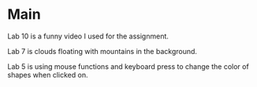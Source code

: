 # Main

Lab 10 is a funny video I used for the assignment.

Lab 7 is clouds floating with mountains in the background.

Lab 5 is using mouse functions and keyboard press to change the color of shapes when clicked on.
